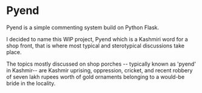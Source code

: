 # Pyend
Pyend is a simple commenting system build on Python Flask. 


I decided to name this WIP project, Pyend which is a Kashmiri word for a shop front, that is where most typical and sterotypical discussions take place.

The topics mostly discussed on shop porches -- typically known as 'pyend' in Kashmir-- are Kashmir uprising, oppression, cricket, and recent robbery of seven lakh rupees worth of gold ornaments belonging to a would-be bride in the locality.


